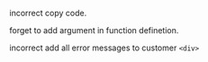incorrect copy code.

forget to add argument in function definetion.

incorrect add all error messages to customer `<div>`
